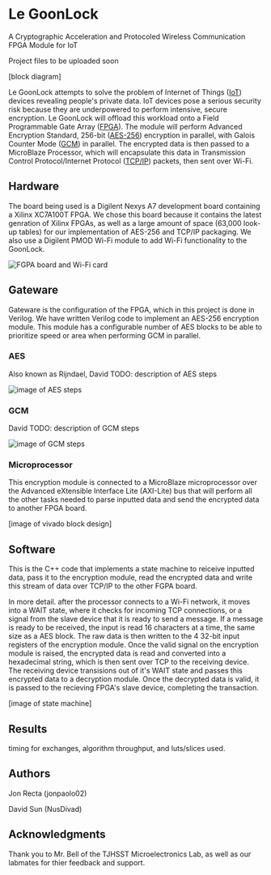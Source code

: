 # Le GoonLock

A Cryptographic Acceleration and Protocoled Wireless Communication FPGA Module for IoT

Project files to be uploaded soon

[block diagram]

Le GoonLock attempts to solve the problem of Internet of Things ([IoT](https://en.wikipedia.org/wiki/Internet_of_things)) devices revealing people's private data. IoT devices pose a serious security risk because they are underpowered to perform intensive, secure encryption. Le GoonLock will offload this workload onto a Field Programmable Gate Array ([FPGA](http://en.wikipedia.nom.ke/wiki/Field-programmable_gate_array)). The module will perform Advanced Encryption Standard, 256-bit ([AES-256](https://en.wikipedia.org/wiki/Advanced_Encryption_Standard)) encryption in parallel, with Galois Counter Mode ([GCM](https://en.wikipedia.org/wiki/Galois/Counter_Mode)) in parallel. The encrypted data is then passed to a MicroBlaze Processor, which will encapsulate this data in Transmission Control Protocol/Internet Protocol ([TCP/IP](http://en.wikipedia.nym.mn/wiki/Internet_protocol_suite)) packets, then sent over Wi-Fi.

## Hardware
The board being used is a Digilent Nexys A7 development board containing a Xilinx XC7A100T FPGA. We chose this board because it contains the latest genration of Xilinx FPGAs, as well as a large amount of space (63,000 look-up tables) for our implementation of AES-256 and TCP/IP packaging. We also use a Digilent PMOD Wi-Fi module to add Wi-Fi functionality to the GoonLock.

![FGPA board and Wi-Fi card](https://cdn10.bigcommerce.com/s-7gavg/products/629/images/5235/NexysA7-obl-600__85101.1541089437.1280.1280.jpg?c=2)

## Gateware
Gateware is the configuration of the FPGA, which in this project is done in Verilog. We have written Verilog code to implement an AES-256 encryption module. This module has a configurable number of AES blocks to be able to prioritize speed or area when performing GCM in parallel. 

### AES
Also known as Rijndael, David TODO: description of AES steps


![image of AES steps](https://upload.wikimedia.org/wikipedia/commons/9/98/Aes_round_function-new.svg)


### GCM
David TODO: description of GCM steps

![image of GCM steps](https://upload.wikimedia.org/wikipedia/commons/thumb/2/25/GCM-Galois_Counter_Mode_with_IV.svg/500px-GCM-Galois_Counter_Mode_with_IV.svg.png)


### Microprocessor

This encryption module is connected to a MicroBlaze microprocessor over the Advanced eXtensible Interface Lite (AXI-Lite) bus that will perform all the other tasks needed to parse inputted data and send the encrypted data to another FPGA board.

[image of vivado block design]


## Software
This is the C++ code that implements a state machine to reiceive inputted data, pass it to the encryption module, read the encrypted data and write this stream of data over TCP/IP to the other FGPA board. 

In more detail. after the processor connects to a Wi-Fi network, it moves into a WAIT state, where it checks for incoming TCP connections, or a signal from the slave device that it is ready to send a message. If a message is ready to be received, the input is read 16 characters at a time, the same size as a AES block. The raw data is then written to the 4 32-bit input registers of the encryption module. Once the valid signal on the encryption module is raised, the encrypted data is read and converted into a hexadecimal string, which is then sent over TCP to the receiving device. The receiving device transisions out of it's WAIT state and passes this encrypted data to a decryption module. Once the decrypted data is valid, it is passed to the recieving FPGA's slave device, completing the transaction.

[image of state machine]

## Results
timing for exchanges, algorithm throughput, and luts/slices used.

## Authors
Jon Recta (jonpaolo02)

David Sun (NusDivad)
## Acknowledgments
Thank you to Mr. Bell of the TJHSST Microelectronics Lab, as well as our labmates for thier feedback and support.
